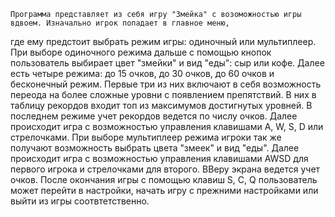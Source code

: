     Программа представляет из себя игру "Змейка" с возоможностью игры вдвоем. Изначально игрок попадает в главное меню,
где ему предстоит выбрать режим игры: одиночный или мультиплеер.
    При выборе одиночного режима дальше с помощью кнопок пользователь выбирает цвет "змейки" и вид "еды": сыр или кофе.
Далее есть четыре режима: до 15 очков, до 30 очков, до 60 очков и бесконечный режим. Первые три из них включают в себя
возможность переода на более сложные уровни с появлением препятствий. В них в таблицу рекордов входит топ из максимумов
достигнутых уровней. В последнем режиме учет рекордов ведется по числу очков. Далее происходит игра с возможностью
управления клавишами A, W, S, D или стрелочками.
    При выборе мультиплеер режима игроки так же получают возможность выбрать цвета "змеек" и вид "еды". Далее происходит
игра с возможностью управления клавишами AWSD для первого игрока и стрелочками для второго. ВВеру экрана ведется учет
очков.
    После окончания игры с помощью клавиш S, C, Q пользователь может перейти в настройки, начать игру с прежними
настройками или выйти из игры соотвтетственно.
